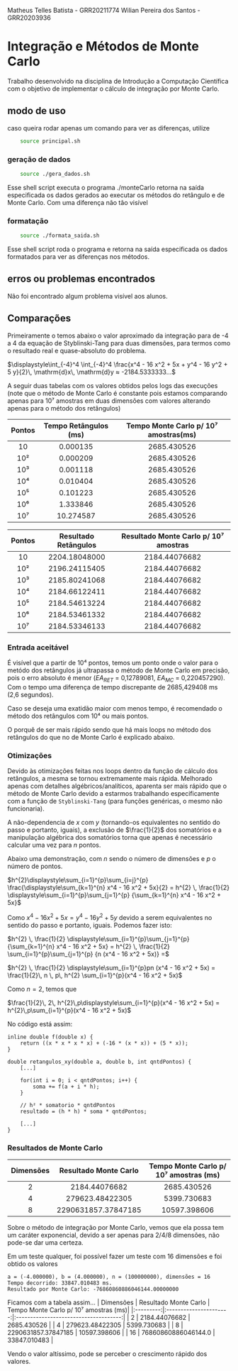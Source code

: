 Matheus Telles Batista - GRR20211774
Wilian Pereira dos Santos - GRR20203936

# Integração e Métodos de Monte Carlo

Trabalho desenvolvido na disciplina de Introdução a Computação Científica com o objetivo de implementar o cálculo de integração por Monte Carlo.


## modo de uso
caso queira rodar apenas um comando para ver as diferenças, utilize
```bash
    source principal.sh
```

### geração de dados
```bash
    source ./gera_dados.sh
```
Esse shell script executa o programa ./monteCarlo retorna na saída especificada os dados gerados ao executar os métodos do retângulo e de Monte Carlo. Com uma diferença não tão visível

### formatação
```bash
    source ./formata_saida.sh
```
Esse shell script roda o programa e retorna na saída especificada os dados formatados para ver as diferenças nos métodos.

## erros ou problemas encontrados

Não foi encontrado algum problema visível aos alunos.

## Comparações

Primeiramente o temos abaixo o valor aproximado da integração para de -4 a 4 da equação de Styblinski-Tang para duas dimensões, para termos como o resultado real e quase-absoluto do problema.

$\displaystyle\int_{-4}^4 \int_{-4}^4 \frac{x^4 - 16 x^2 + 5x + y^4  - 16 y^2 + 5 y}{2}\, \mathrm{d}x\, \mathrm{d}y ≈ -2184.5333333...$

A seguir duas tabelas com os valores obtidos pelos logs das execuções (note que o método de Monte Carlo é constante pois estamos comparando apenas para 10⁷ amostras em duas dimensões com valores alterando apenas para o método dos retângulos)

|Pontos|Tempo Retângulos (ms)|Tempo Monte Carlo p/ 10⁷ amostras(ms)|
|:----:|:-------------------:|:------------------:|
| 10   | 0.000135            | 2685.430526      | 
| 10²  | 0.000209            | 2685.430526      |
| 10³  | 0.001118            | 2685.430526      |
| 10⁴  | 0.010404            | 2685.430526      |
| 10⁵  | 0.101223            | 2685.430526      |
| 10⁶  | 1.333846            | 2685.430526      |
| 10⁷  | 10.274587           | 2685.430526      |

|Pontos|Resultado Retângulos|Resultado Monte Carlo p/ 10⁷ amostras|
|:----:|:--------------------:|:-------------------:|
| 10   | 2204.18048000          |      2184.44076682 |
| 10²  | 2196.24115405          |      2184.44076682 |
| 10³  | 2185.80241068          |      2184.44076682 |
| 10⁴  | 2184.66122411          |      2184.44076682 |
| 10⁵  | 2184.54613224          |      2184.44076682 |
| 10⁶  | 2184.53461332          |      2184.44076682 |
| 10⁷  | 2184.53346133          |      2184.44076682 |

### Entrada aceitável

É visível que a partir de 10⁴ pontos, temos um ponto onde o valor para o metódo dos retângulos já ultrapassa o método de Monte Carlo em precisão, pois o erro absoluto é menor ($EA_{RET}$ = 0,12789081, $EA_{MC}$ = 0,220457290). Com o tempo uma diferença de tempo discrepante de 2685,429408 ms (2,6 segundos). 

Caso se deseja uma exatidão maior com menos tempo, é recomendado o método dos retângulos com 10⁴ ou mais pontos.

O porquê de ser mais rápido sendo que há mais loops no método dos retângulos do que no de Monte Carlo é explicado abaixo.

### Otimizações
Devido às otimizações feitas nos loops dentro da função de cálculo dos retângulos, a mesma se tornou extremamente mais rápida. Melhorado apenas com detalhes algébricos/analíticos, aparenta ser mais rápido que o método de Monte Carlo devido a estarmos trabalhando especificamente com a função de ``Styblinski-Tang`` (para funções genéricas, o mesmo não funcionaria).

A não-dependencia de $x$ com $y$ (tornando-os equivalentes no sentido do passo e portanto, iguais), a exclusão de $\frac{1}{2}$ dos somatórios e a manipulação algébrica dos somatórios torna que apenas é necessário calcular uma vez para $n$ pontos.

Abaixo uma demonstração, com $n$ sendo o número de dimensões e $p$ o número de pontos.

$h^{2}\displaystyle\sum_{i=1}^{p}\sum_{i=j}^{p} \frac{\displaystyle\sum_{k=1}^{n} x^4 - 16 x^2 + 5x}{2} = h^{2} \, \frac{1}{2} \displaystyle\sum_{i=1}^{p}\sum_{j=1}^{p} {\sum_{k=1}^{n} x^4 - 16 x^2 + 5x}$

Como $x^4 - 16 x^2 + 5x = y^4 - 16 y^2 + 5y$ devido a serem equivalentes no sentido do passo e portanto, iguais. Podemos fazer isto:

$h^{2} \, \frac{1}{2} \displaystyle\sum_{i=1}^{p}\sum_{j=1}^{p} {\sum_{k=1}^{n} x^4 - 16 x^2 + 5x} =
h^{2} \, \frac{1}{2} \sum_{i=1}^{p}\sum_{j=1}^{p} {n (x^4 - 16 x^2 + 5x)} =$

$h^{2} \, \frac{1}{2} \displaystyle\sum_{i=1}^{p}pn (x^4 - 16 x^2 + 5x) = 
\frac{1}{2}\, n \, p\, h^{2} \sum_{i=1}^{p}(x^4 - 16 x^2 + 5x)$

Como $n = 2$, temos que

$\frac{1}{2}\, 2\, h^{2}\,p\displaystyle\sum_{i=1}^{p}(x^4 - 16 x^2 + 5x) =
 h^{2}\,p\sum_{i=1}^{p}(x^4 - 16 x^2 + 5x)$

No código está assim:
```
inline double f(double x) {
	return ((x * x * x * x) + (-16 * (x * x)) + (5 * x));
}

double retangulos_xy(double a, double b, int qntdPontos) {
    [...]
    
    for(int i = 0; i < qntdPontos; i++) {
    	soma += f(a + i * h);
    }

    // h² * somatorio * qntdPontos
    resultado = (h * h) * soma * qntdPontos;
    
    [...]
}
```
### Resultados de Monte Carlo

| Dimensões |  Resultado Monte Carlo | Tempo Monte Carlo p/ 10⁷ amostras (ms)|
|:---------:|:----------------------:|:-------------------------------------:|
|     2     |     2184.44076682     |             2685.430526                |
|     4     |     279623.48422305    |             5399.730683               |
|     8     |   2290631857.37847185  |             10597.398606              |

Sobre o método de integração por Monte Carlo, vemos que ela possa tem um caráter exponencial, devido a ser apenas para 2/4/8 dimensões, não pode-se dar uma certeza.

Em um teste qualquer, foi possível fazer um teste com 16 dimensões e foi obtido os valores

```
a = (-4.000000), b = (4.000000), n = (100000000), dimensões = 16
Tempo decorrido: 33847.010483 ms.
Resultado por Monte Carlo: -76860860886046144.00000000

```
Ficamos com a tabela assim...
| Dimensões |  Resultado Monte Carlo | Tempo Monte Carlo p/ 10⁷ amostras (ms)|
|:---------:|:----------------------:|:-------------------------------------:|
|     2     |     2184.44076682      |             2685.430526               |
|     4     |     279623.48422305    |             5399.730683               |
|     8     |   2290631857.37847185  |             10597.398606              |
|     16    |   76860860886046144.0  |             33847.010483              |

Vendo o valor altíssimo, pode se perceber o crescimento rápido dos valores.
